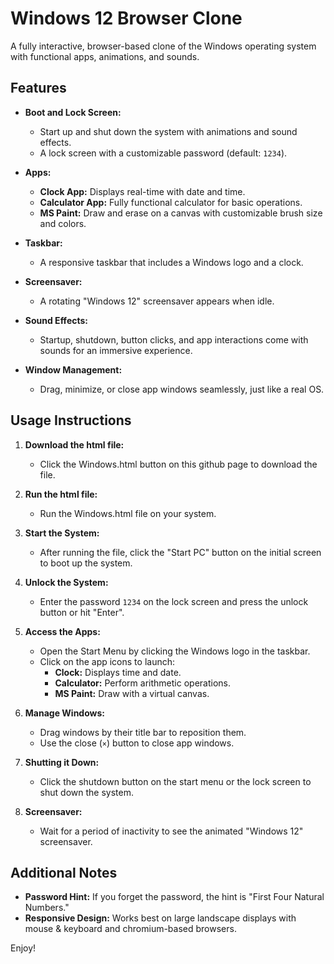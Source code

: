 # Windows 12 Browser Clone

A fully interactive, browser-based clone of the Windows operating system with functional apps, animations, and sounds.

## Features

- **Boot and Lock Screen:**
  - Start up and shut down the system with animations and sound effects.
  - A lock screen with a customizable password (default: `1234`).

- **Apps:**
  - **Clock App:** Displays real-time with date and time.
  - **Calculator App:** Fully functional calculator for basic operations.
  - **MS Paint:** Draw and erase on a canvas with customizable brush size and colors.

- **Taskbar:**
  - A responsive taskbar that includes a Windows logo and a clock.

- **Screensaver:**
  - A rotating "Windows 12" screensaver appears when idle.

- **Sound Effects:**
  - Startup, shutdown, button clicks, and app interactions come with sounds for an immersive experience.

- **Window Management:**
  - Drag, minimize, or close app windows seamlessly, just like a real OS.

## Usage Instructions

1. **Download the html file:**
   - Click the Windows.html button on this github page to download the file.

2. **Run the html file:**
   - Run the Windows.html file on your system.

3. **Start the System:**
   - After running the file, click the "Start PC" button on the initial screen to boot up the system.

4. **Unlock the System:**
   - Enter the password `1234` on the lock screen and press the unlock button or hit "Enter".

5. **Access the Apps:**
   - Open the Start Menu by clicking the Windows logo in the taskbar.
   - Click on the app icons to launch:
     - **Clock:** Displays time and date.
     - **Calculator:** Perform arithmetic operations.
     - **MS Paint:** Draw with a virtual canvas.

6. **Manage Windows:**
   - Drag windows by their title bar to reposition them.
   - Use the close (`×`) button to close app windows.

7. **Shutting it Down:**
   - Click the shutdown button on the start menu or the lock screen to shut down the system.

8. **Screensaver:**
   - Wait for a period of inactivity to see the animated "Windows 12" screensaver.

## Additional Notes

- **Password Hint:** If you forget the password, the hint is "First Four Natural Numbers."
- **Responsive Design:** Works best on large landscape displays with mouse & keyboard and chromium-based browsers.

Enjoy!
